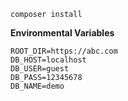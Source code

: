 ```
composer install
```

**Environmental Variables**
```
ROOT_DIR=https://abc.com
DB_HOST=localhost
DB_USER=guest
DB_PASS=12345678
DB_NAME=demo
```